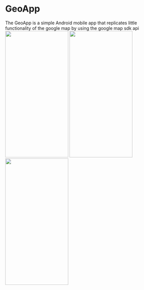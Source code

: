 # GeoApp

The GeoApp is a simple Android mobile app that replicates little functionality of the google map by using the google map sdk api
<img src="https://user-images.githubusercontent.com/60360836/168312772-826b66d7-2651-4b7b-8ed9-08b855bc5dbe.png" width="200" height="400" />
<img src="https://user-images.githubusercontent.com/60360836/168312787-b307997e-7a0b-4dae-a7dd-942dcdd9adf1.png" width="200" height="400" />
<img src="https://user-images.githubusercontent.com/60360836/168312839-0014fdac-c3a9-470e-abfc-6dbdc640bbfb.png" width="200" height="400" />

